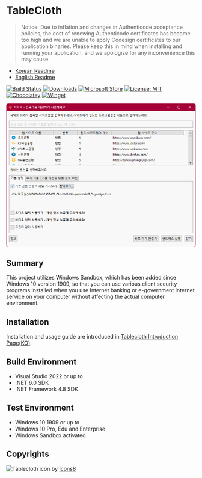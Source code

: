 # TableCloth

> Notice: Due to inflation and changes in Authenticode acceptance policies, the cost of renewing Authenticode certificates has become too high and we are unable to apply Codesign certificates to our application binaries. Please keep this in mind when installing and running your application, and we apologize for any inconvenience this may cause.

* [Korean Readme](README.md)
* [English Readme](README.EN.md)

[![Build Status](https://github.com/dotnetdev-kr/TableCloth/actions/workflows/publish-msi.yml/badge.svg)](https://github.com/yourtablecloth/TableCloth/actions)
[![Downloads](https://img.shields.io/github/v/release/yourtablecloth/tablecloth)](https://github.com/yourtablecloth/TableCloth/releases)
[![Microsoft Store](https://img.shields.io/badge/microsoft_store-s.korea_only-blue)](https://www.microsoft.com/store/productid/9N46Z3N6T2VR)
[![License: MIT](https://img.shields.io/badge/License-MIT-yellow.svg)](LICENSE.txt)
[![Chocolatey](https://img.shields.io/badge/chocolatey-install-orange)](https://community.chocolatey.org/packages/tablecloth)
[![Winget](https://img.shields.io/badge/winget-install-purple)](https://winstall.app/apps/TableClothProject.TableCloth)

![Main Screen](docs/images/TableCloth.png)

## Summary

This project utilizes Windows Sandbox, which has been added since Windows 10 version 1909, so that you can use various client security programs installed when you use Internet banking or e-government Internet service on your computer without affecting the actual computer environment.

## Installation

Installation and usage guide are introduced in [Tablecloth Introduction Page(KO)](https://yourtablecloth.github.io).

## Build Environment

* Visual Studio 2022 or up to
* .NET 6.0 SDK
* .NET Framework 4.8 SDK

## Test Environment

* Windows 10 1909 or up to
* Windows 10 Pro, Edu and Enterprise
* Windows Sandbox activated

## Copyrights

![Tablecloth icon](https://img.icons8.com/color/96/000000/tablecloth.png) by [Icons8](https://icons8.com)
